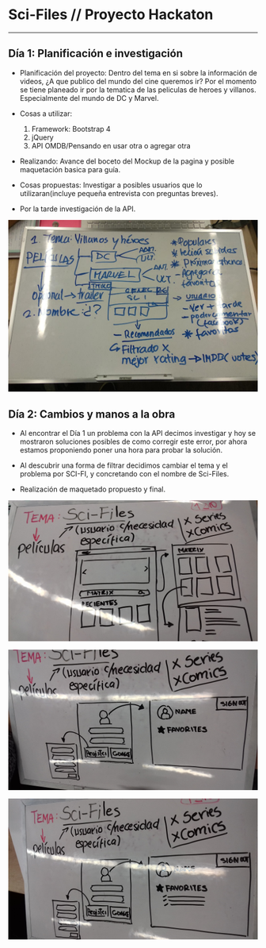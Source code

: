 # Sci-Files // Proyecto Hackaton
___
## Día 1: Planificación e investigación

* Planificación del proyecto: Dentro del tema en si sobre la información de videos, ¿A que publico del mundo del cine queremos ir?
Por el momento se tiene planeado ir por la tematica de las peliculas de heroes y villanos. Especialmente del mundo de DC y Marvel.

* Cosas a utilizar: 
	1. Framework: Bootstrap 4
	2. jQuery
	3. API OMDB/Pensando en usar otra o agregar otra

* Realizando: Avance del boceto del Mockup de la pagina y posible maquetación basica para guía.

* Cosas propuestas: Investigar a posibles usuarios que lo utilizaran(incluye pequeña entrevista con preguntas breves).

* Por la tarde investigación de la API. 

![Planeamiento](assets/documents/Planing.jpg)

## Día 2: Cambios y manos a la obra

* Al encontrar el Día 1 un problema con la API decimos investigar y hoy se mostraron soluciones posibles de como corregir este error, por ahora estamos proponiendo poner una hora para probar la solución.

* Al descubrir una forma de filtrar decidimos cambiar el tema y el problema por SCI-FI, y concretando con el nombre de Sci-Files.

* Realización de maquetado propuesto y final.

![PlaneamientoFinal](assets/documents/Docimg2.jpg)

![PlaneamientoFinal](assets/documents/Docimg3.jpg)

![PlaneamientoFinal](assets/documents/Docimg4.jpg)

